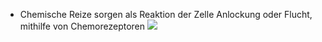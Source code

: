 - Chemische Reize sorgen als Reaktion der Zelle Anlockung oder Flucht, mithilfe von Chemorezeptoren 
![](Pasted%20image%2020231015104050.png)
